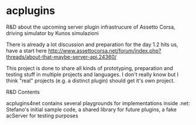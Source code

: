 # acplugins
R&amp;D about the upcoming server plugin infrastrucure of Assetto Corsa, driving simulator by Kunos simulazioni

There is already a lot discussion and preparation for the day 1.2 hits us, have a start here 
http://www.assettocorsa.net/forum/index.php?threads/about-that-maybe-server-api.24360/

This project is done to share all kinds of prototyping, preparation and testing stuff in multiple projects and languages.
I don't really know but I think "real" projects (e.g. a distinct plugin) should get it's own project.


R&amp;D Contents

acplugins4net contains several playgrounds for implementations inside .net: Stefano's initial sample code, a shared library for future plugins, a fake acServer for testing purposes